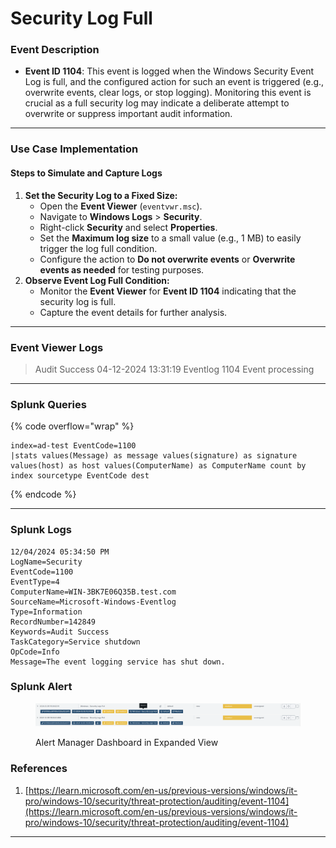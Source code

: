 # Security Log Full

### Event Description

* **Event ID 1104**: This event is logged when the Windows Security Event Log is full, and the configured action for such an event is triggered (e.g., overwrite events, clear logs, or stop logging). Monitoring this event is crucial as a full security log may indicate a deliberate attempt to overwrite or suppress important audit information.

***

### Use Case Implementation

#### Steps to Simulate and Capture Logs

1. **Set the Security Log to a Fixed Size:**
   * Open the **Event Viewer** (`eventvwr.msc`).
   * Navigate to **Windows Logs** > **Security**.
   * Right-click **Security** and select **Properties**.
   * Set the **Maximum log size** to a small value (e.g., 1 MB) to easily trigger the log full condition.
   * Configure the action to **Do not overwrite events** or **Overwrite events as needed** for testing purposes.
2. **Observe Event Log Full Condition:**
   * Monitor the **Event Viewer** for **Event ID 1104** indicating that the security log is full.
   * Capture the event details for further analysis.

***

### Event Viewer Logs

> Audit Success 04-12-2024 13:31:19 Eventlog 1104 Event processing

***

### Splunk Queries

{% code overflow="wrap" %}
```splunk-spl
index=ad-test EventCode=1100
|stats values(Message) as message values(signature) as signature  values(host) as host values(ComputerName) as ComputerName count by index sourcetype EventCode dest
```
{% endcode %}

***

### Splunk Logs

```
12/04/2024 05:34:50 PM
LogName=Security
EventCode=1100
EventType=4
ComputerName=WIN-3BK7E06Q35B.test.com
SourceName=Microsoft-Windows-Eventlog
Type=Information
RecordNumber=142849
Keywords=Audit Success
TaskCategory=Service shutdown
OpCode=Info
Message=The event logging service has shut down.
```

### Splunk Alert

<figure><img src="../.gitbook/assets/image.png" alt=""><figcaption><p>Alert Manager Dashboard in Expanded View</p></figcaption></figure>

### References

1. [https://learn.microsoft.com/en-us/previous-versions/windows/it-pro/windows-10/security/threat-protection/auditing/event-1104](https://learn.microsoft.com/en-us/previous-versions/windows/it-pro/windows-10/security/threat-protection/auditing/event-1104)

***
